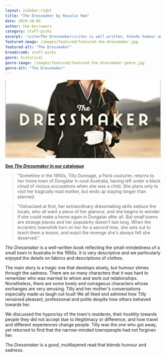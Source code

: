 ```yaml
---
layout: sidebar-right
title: "The Dressmaker by Rosalie Ham"
date: 2019-10-03
author: the-borrowers
category: staff-picks
excerpt: '<cite>The Dressmaker</cite> is well-written, blends humour and sadness, and features lovely and outrageous characters.'
featured-image: /images/featured/featured-the-dressmaker.jpg
featured-alt: "The Dressmaker"
breadcrumb: staff-picks
genre: historical
genre-image: /images/featured/featured-the-dressmaker-genre.jpg
genre-alt: "The Dressmaker"
---
```


![The Dressmaker](/images/featured/featured-the-dressmaker.jpg)

**[See <cite>The Dressmaker</cite> in our catalogue](https://suffolk.spydus.co.uk/cgi-bin/spydus.exe/ENQ/OPAC/BIBENQ?BRN=1831189)**

> "Sometime in the 1950s, Tilly Dunnage, a Paris couturier, returns to her home town of Dungatar in rural Australia, having left under a black cloud of vicious accusations when she was a child. She plans only to visit her tragically mad mother, but ends up staying longer than planned.

> "Ostracised at first, her extraordinary dressmaking skills seduce the locals, who all want a piece of her glamour, and she begins to wonder if she could make a home again in Dungatar after all. But small towns are strange places and her popularity doesn't last long. When the eccentric townsfolk turn on her for a second time, she sets out to teach them a lesson, and exact the revenge she's always felt she deserved."

<cite>The Dressmaker</cite> is a well-written book reflecting the small-mindedness of a small town in Australia in the 1950s. It is very descriptive and we particularly enjoyed the details on fabrics and descriptions of clothes.

The main story is a tragic one that develops slowly, but humour shines through the sadness. There are so many characters that it was hard to remember who was married to whom and work out relationships. Nonetheless, there are some lovely and outrageous characters whose exchanges are very amusing. Tilly and her mother's conversations especially made us laugh out loud! We all liked and admired how Tilly remained pleasant, professional and polite despite how others behaved towards her.

We discussed the hypocrisy of the town's residents, their hostility towards people they did not accept due to illegitimacy or difference, and how travel and different experiences change people. Tilly was the one who got away, yet returned to find that the narrow-minded townspeople had not forgiven her.

<cite>The Dressmaker</cite> is a good, multilayered read that blends humour and sadness.
